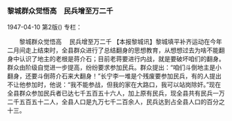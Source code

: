 ### 黎城群众觉悟高　民兵增至万二千

1947-04-10
第2版()
专栏：

　　黎城群众觉悟高
  　民兵增至万二千
    【本报黎城讯】黎城填平补齐运动在今年二月间走上结束时，全县群众进行了总结翻身的思想教育，从想想过去为啥不能翻身中认识了地主的老根是蒋介石；目前老蒋要进行内战，就是要破坏咱们的翻身。群众由阶级自觉进一步提高，纷纷要求参加民兵。群众提出：“咱们斗倒地主是小翻身，还要斗倒蒋介石来大翻身！”长宁李一堆是个残废要参加民兵，有的人提出不让他参加时，他说：“我不能参战，但我的家在大路口，我可以站岗除奸。”现在全县群众参加民兵者已达七千五百五十六人，加上原有民兵，现全县共有民兵一万二千五百五十二人，全县人口是九万七千二百余人，民兵达到占全县人口的百分之十三。
